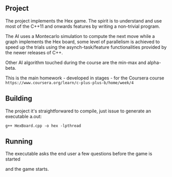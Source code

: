 Project
-------

The project implements the Hex game. The spirit is to understand and use most of the C++11 and onwards features
by writing a non-trivial program. 

The AI uses a Montecarlo simulation to compute the next move while a graph implements the Hex board, some level
of parallelism is achieved to speed up the trials using the asynch-task/feature functionalities provided by the
newer releases of C++.

Other AI algorithm touched during the course are the min-max and alpha-beta.

This is the main homework - developed in stages - for the Coursera course
`https://www.coursera.org/learn/c-plus-plus-b/home/week/4`

Building
-------

The project it's straightforwared to compile, just issue to generate an executable a.out:

`g++ HexBoard.cpp -o hex -lpthread`

Running
-------

The executable asks the end user a few questions before the game is started

and the game starts.



